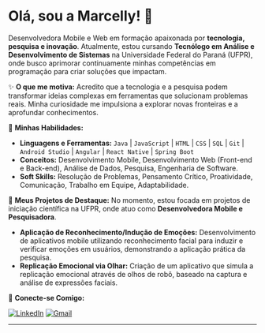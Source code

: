 # Olá, sou a Marcelly! 👋

Desenvolvedora Mobile e Web em formação apaixonada por **tecnologia, pesquisa e inovação**. Atualmente, estou cursando **Tecnólogo em Análise e Desenvolvimento de Sistemas** na Universidade Federal do Paraná (UFPR), onde busco aprimorar continuamente minhas competências em programação para criar soluções que impactam.

✨ **O que me motiva:**
Acredito que a tecnologia e a pesquisa podem transformar ideias complexas em ferramentas que solucionam problemas reais. Minha curiosidade me impulsiona a explorar novas fronteiras e a aprofundar conhecimentos.

🚀 **Minhas Habilidades:**

* **Linguagens e Ferramentas:** `Java` | `JavaScript` | `HTML` | `CSS` | `SQL` | `Git` | `Android Studio` | `Angular` | `React Native` | `Spring Boot`
* **Conceitos:** Desenvolvimento Mobile, Desenvolvimento Web (Front-end e Back-end), Análise de Dados, Pesquisa, Engenharia de Software.
* **Soft Skills:** Resolução de Problemas, Pensamento Crítico, Proatividade, Comunicação, Trabalho em Equipe, Adaptabilidade.

🔬 **Meus Projetos de Destaque:**
No momento, estou focada em projetos de iniciação científica na UFPR, onde atuo como **Desenvolvedora Mobile e Pesquisadora**.
* **Aplicação de Reconhecimento/Indução de Emoções:** Desenvolvimento de aplicativos mobile utilizando reconhecimento facial para induzir e verificar emoções em usuários, demonstrando a aplicação prática da pesquisa.
* **Replicação Emocional via Olhar:** Criação de um aplicativo que simula a replicação emocional através de olhos de robô, baseado na captura e análise de expressões faciais.

🔗 **Conecte-se Comigo:**

[![LinkedIn](https://img.shields.io/badge/LinkedIn-0077B5?style=for-the-badge&logo=linkedin&logoColor=white)](https://www.linkedin.com/in/marcelly-maciel-1892a7267/)
[![Gmail](https://img.shields.io/badge/Gmail-D14836?style=for-the-badge&logo=gmail&logoColor=white)](mailto:cellymaciel005@gmail.com)

---
